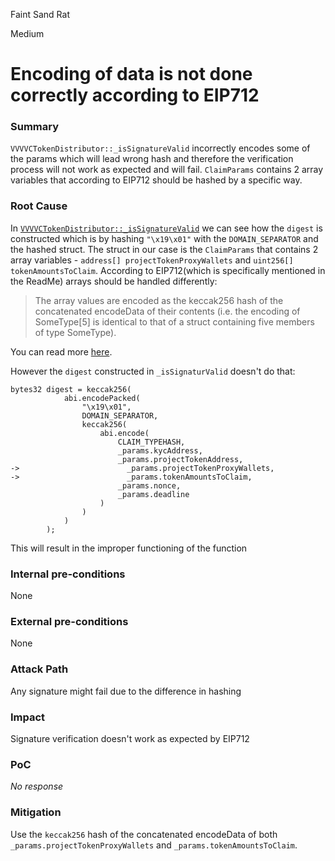 Faint Sand Rat

Medium

# Encoding of data is not done correctly according to EIP712

### Summary

`VVVVCTokenDistributor::_isSignatureValid` incorrectly encodes some of the params which will lead wrong hash and therefore the verification process will not work as expected and will fail. `ClaimParams` contains 2 array variables that according to EIP712 should be hashed by a specific way.

### Root Cause

In [`VVVVCTokenDistributor::_isSignatureValid`](https://github.com/sherlock-audit/2024-11-vvv-exchange-update/blob/main/vvv-platform-smart-contracts/contracts/vc/VVVVCTokenDistributor.sol#L167-L168) we can see how the `digest` is constructed which is by hashing `"\x19\x01"` with the `DOMAIN_SEPARATOR` and the hashed struct. The struct in our case is the `ClaimParams` that contains 2 array variables - `address[] projectTokenProxyWallets` and `uint256[] tokenAmountsToClaim`. According to EIP712(which is specifically mentioned in the ReadMe) arrays should be handled differently:

> The array values are encoded as the keccak256 hash of the concatenated encodeData of their contents (i.e. the encoding of SomeType[5] is identical to that of a struct containing five members of type SomeType).

You can read more [here](https://eips.ethereum.org/EIPS/eip-712).

However the `digest` constructed in `_isSignaturValid` doesn't do that:

```solidity
bytes32 digest = keccak256(
            abi.encodePacked(
                "\x19\x01",
                DOMAIN_SEPARATOR,
                keccak256(
                    abi.encode(
                        CLAIM_TYPEHASH,
                        _params.kycAddress,
                        _params.projectTokenAddress,
->                        _params.projectTokenProxyWallets,
->                        _params.tokenAmountsToClaim,
                        _params.nonce,
                        _params.deadline
                    )
                )
            )
        );
```

This will result in the improper functioning of the function

### Internal pre-conditions

None

### External pre-conditions

None

### Attack Path

Any signature might fail due to the difference in hashing

### Impact

Signature verification doesn't work as expected by EIP712

### PoC

_No response_

### Mitigation

Use the `keccak256` hash of the concatenated encodeData of both `_params.projectTokenProxyWallets` and `_params.tokenAmountsToClaim`.